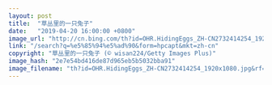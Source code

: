 ```yaml
---
layout: post
title:  "草丛里的一只兔子"
date:   "2019-04-20 16:00:00 +0800"
image_url: "http://cn.bing.com/th?id=OHR.HidingEggs_ZH-CN2732414254_1920x1080.jpg&rf=LaDigue_1920x1080.jpg&pid=hp"
link: "/search?q=%e5%85%94%e5%ad%90&form=hpcapt&mkt=zh-cn"
copyright: "草丛里的一只兔子 (© wisan224/Getty Images Plus)"
image_hash: "2e7e54bd416de87d965eb5b5032bba91"
image_filename: "th?id=OHR.HidingEggs_ZH-CN2732414254_1920x1080.jpg&rf=LaDigue_1920x1080.jpg&pid=hp"
---
```

